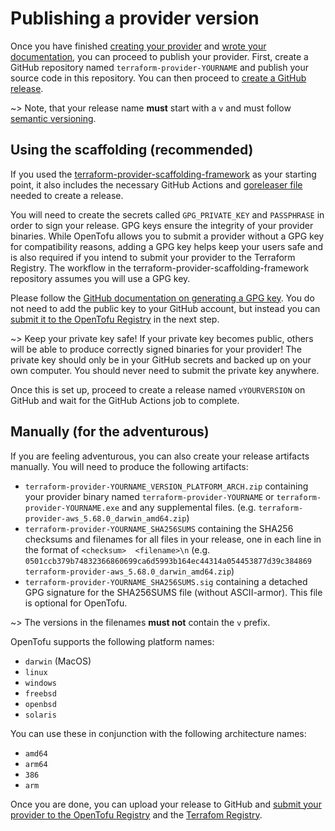 # Publishing a provider version

Once you have finished [creating your provider](/docs/providers/creating) and [wrote your documentation](/docs/providers/docs), you can proceed to publish your provider. First, create a GitHub repository named `terraform-provider-YOURNAME` and publish your source code in this repository. You can then proceed to [create a GitHub release](https://docs.github.com/en/repositories/releasing-projects-on-github/managing-releases-in-a-repository). 

~> Note, that your release name **must** start with a `v` and must follow [semantic versioning](https://semver.org/).

## Using the scaffolding (recommended)

If you used the [terraform-provider-scaffolding-framework](https://github.com/hashicorp/terraform-provider-scaffolding-framework) as your starting point, it also includes the necessary GitHub Actions and [goreleaser file](https://github.com/hashicorp/terraform-provider-scaffolding-framework/blob/main/.goreleaser.yml) needed to create a release.

You will need to create the secrets called `GPG_PRIVATE_KEY` and `PASSPHRASE` in order to sign your release. GPG keys ensure the integrity of your provider binaries. While OpenTofu allows you to submit a provider without a GPG key for compatibility reasons, adding a GPG key helps keep your users safe and is also required if you intend to submit your provider to the Terraform Registry. The workflow in the terraform-provider-scaffolding-framework repository assumes you will use a GPG key.

Please follow the [GitHub documentation on generating a GPG key](https://docs.github.com/en/authentication/managing-commit-signature-verification/generating-a-new-gpg-key). You do not need to add the public key to your GitHub account, but instead you can [submit it to the OpenTofu Registry](/docs/providers/adding) in the next step.

~> Keep your private key safe! If your private key becomes public, others will be able to produce correctly signed binaries for your provider! The private key should only be in your GitHub secrets and backed up on your own computer. You should never need to submit the private key anywhere.

Once this is set up, proceed to create a release named `vYOURVERSION` on GitHub and wait for the GitHub Actions job to complete.

## Manually (for the adventurous)

If you are feeling adventurous, you can also create your release artifacts manually. You will need to produce the following artifacts:

- `terraform-provider-YOURNAME_VERSION_PLATFORM_ARCH.zip` containing your provider binary named `terraform-provider-YOURNAME` or `terraform-provider-YOURNAME.exe` and any supplemental files. (e.g. `terraform-provider-aws_5.68.0_darwin_amd64.zip`)
- `terraform-provider-YOURNAME_SHA256SUMS` containing the SHA256 checksums and filenames for all files in your release, one in each line in the format of `<checksum>  <filename>\n` (e.g. `0501ccb379b74832366860699ca6d5993b164ec44314a054453877d39c384869  terraform-provider-aws_5.68.0_darwin_amd64.zip`)
- `terraform-provider-YOURNAME_SHA256SUMS.sig` containing a detached GPG signature for the SHA256SUMS file (without ASCII-armor). This file is optional for OpenTofu.

~> The versions in the filenames **must not** contain the `v` prefix.

OpenTofu supports the following platform names:

- `darwin` (MacOS)
- `linux`
- `windows`
- `freebsd`
- `openbsd`
- `solaris`

You can use these in conjunction with the following architecture names:

- `amd64`
- `arm64`
- `386`
- `arm`

Once you are done, you can upload your release to GitHub and [submit your provider to the OpenTofu Registry](/docs/providers/adding) and the [Terrafom Registry](https://developer.hashicorp.com/terraform/registry/providers/publishing).
